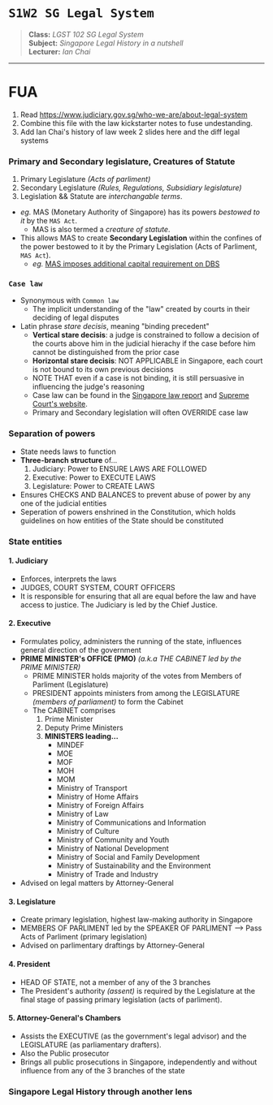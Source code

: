 # `S1W2 SG Legal System`

> **Class:** *LGST 102 SG Legal System*  
> **Subject:** *Singapore Legal History in a nutshell*  
> **Lecturer:** *Ian Chai*  

---

# FUA

1. Read https://www.judiciary.gov.sg/who-we-are/about-legal-system
2. Combine this file with the law kickstarter notes to fuse undestanding.
3. Add Ian Chai's history of law week 2 slides here and the diff legal systems

### Primary and Secondary legislature, Creatures of Statute

1. Primary Legislature *(Acts of parliment)*
2. Secondary Legislature *(Rules, Regulations, Subsidiary legislature)*
3. Legislation && Statute are *interchangable terms*.

* *eg.* MAS (Monetary Authority of Singapore) has its powers *bestowed to it* by the `MAS Act`.
    * MAS is also termed a *creature of statute*.
* This allows MAS to create **Secondary Legislation** within the confines of the power bestowed to it by the Primary Legislation (Acts of Parliment, `MAS Act`).
    * *eg.* [MAS imposes additional capital requirement on DBS](https://www.mas.gov.sg/news/media-releases/2023/mas-imposes-further-additional-capital-requirement-on-dbs-bank-for-disruption-of-banking-services)

### `Case law`  

* Synonymous with `Common law`
    * The implicit understanding of the "law" created by courts in their deciding of legal disputes  
* Latin phrase *stare decisis*, meaning "binding precedent"  
    * **Vertical stare decisis**: a judge is constrained to follow a decision of the courts above him in the judicial hierachy if the case before him cannot be distinguished from the prior case  
    * **Horizontal stare decisis**: NOT APPLICABLE in Singapore, each court is not bound to its own previous decisions  
    * NOTE THAT even if a case is not binding, it is still persuasive in influencing the judge's reasoning  
    * Case law can be found in the [Singapore law report](https://www.sal.org.sg/Resources-Tools/LawNet) and [Supreme Court's website](https://www.judiciary.gov.sg/judgments).  
    * Primary and Secondary legislation will often OVERRIDE case law

### Separation of powers  

* State needs laws to function
* **Three-branch structure** of...
    1. Judiciary: Power to ENSURE LAWS ARE FOLLOWED
    2. Executive: Power to EXECUTE LAWS
    3. Legislature: Power to CREATE LAWS
* Ensures CHECKS AND BALANCES to prevent abuse of power by any one of the judicial entities
* Seperation of powers enshrined in the Constitution, which holds guidelines on how entities of the State should be constituted

### State entities

#### 1. Judiciary 
* Enforces, interprets the laws  
* JUDGES, COURT SYSTEM, COURT OFFICERS
* It is responsible for ensuring that all are equal before the law and have access to justice. The Judiciary is led by the Chief Justice.

#### 2. Executive 
* Formulates policy, administers the running of the state, influences general direction of the government
* **PRIME MINISTER's OFFICE (PMO)** *(a.k.a THE CABINET led by the PRIME MINISTER)*
    * PRIME MINISTER holds majority of the votes from Members of Parliment (Legislature)
    * PRESIDENT appoints ministers from among the LEGISLATURE *(members of parliament)* to form the Cabinet
    * The CABINET comprises
        1. Prime Minister
        2. Deputy Prime Ministers 
        3. **MINISTERS leading...**
            * MINDEF
            * MOE
            * MOF
            * MOH 
            * MOM 
            * Ministry of Transport
            * Ministry of Home Affairs
            * Ministry of Foreign Affairs
            * Ministry of Law
            * Ministry of Communications and Information
            * Ministry of Culture
            * Ministry of Community and Youth
            * Ministry of National Development
            * Ministry of Social and Family Development
            * Ministry of Sustainability and the Environment
            * Ministry of Trade and Industry
* Advised on legal matters by Attorney-General

#### 3. Legislature 
* Create primary legislation, highest law-making authority in Singapore
* MEMBERS OF PARLIMENT led by the SPEAKER OF PARLIMENT --> Pass Acts of Parliment (primary legislation)
* Advised on parlimentary draftings by Attorney-General

#### 4. President 
* HEAD OF STATE, not a member of any of the 3 branches
* The President's authority *(assent)* is required by the Legislature at the final stage of passing primary legislation (acts of parliment).

#### 5. Attorney-General's Chambers 
* Assists the EXECUTIVE (as the government's legal advisor) and the LEGISLATURE (as parliamentary drafters). 
* Also the Public prosecutor
* Brings all public prosecutions in Singapore, independently and without influence from any of the 3 branches of the state

### Singapore Legal History through another lens


